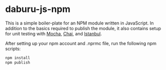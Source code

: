 # daburu-js-npm
This is a simple boiler-plate for an NPM module written in JavaScript.
In addition to the basics required to publish the module, it also
contains setup for unit testing with [Mocha](https://mochajs.org/),
[Chai](http://chaijs.com/), and [Istanbul](https://istanbul.js.org/).

After setting up your npm account and .nprmc file, run the following
npm scripts:

```bash
npm install
npm publish
```

